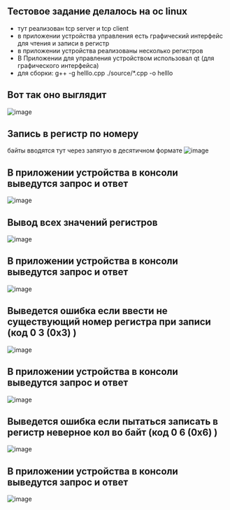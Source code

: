 ## Тестовое задание делалось на ос linux
- тут реализован tcp server и tcp client
- в приложении устройства управления есть графический интерфейс для чтения и записи в регистр
- в приложении устройства реализованы несколько регистров
- В Приложении для управления устройством использовал qt (для графического интерфейса)
- для сборки: g++ -g helllo.cpp ./source/*.cpp -o helllo
## Вот так оно выглядит
![image](https://github.com/stalkeronag/testtaskcpp/assets/86604604/fe1225c5-894c-4024-81e8-51e032df3d55)
## Запись в регистр по номеру
байты вводятся тут через запятую в десятичном формате
![image](https://github.com/stalkeronag/testtaskcpp/assets/86604604/8d42b624-1db4-4bdd-818d-85176d0678c0)
## В приложении устройства в консоли выведутся запрос и ответ
![image](https://github.com/stalkeronag/testtaskcpp/assets/86604604/8ebb54ae-e258-4b79-af61-b7ba858259ad)

## Вывод всех значений регистров
![image](https://github.com/stalkeronag/testtaskcpp/assets/86604604/2c359d08-c827-4197-b741-52cf05429253)
## В приложении устройства в консоли выведутся запрос и ответ
![image](https://github.com/stalkeronag/testtaskcpp/assets/86604604/ca6a82a8-2801-4a9a-b8c9-0cf5db62c58d)

## Выведется ошибка если ввести не существующий номер регистра при записи (код 0 3 (0x3) )
![image](https://github.com/stalkeronag/testtaskcpp/assets/86604604/f9fae53b-d726-4fc5-8772-4c371aec9625)
## В приложении устройства в консоли выведутся запрос и ответ
![image](https://github.com/stalkeronag/testtaskcpp/assets/86604604/023250c1-e65e-48df-8787-c9f80ba4caac)

## Выведется ошибка если пытаться записать в регистр неверное кол во байт (код 0 6 (0x6) )
![image](https://github.com/stalkeronag/testtaskcpp/assets/86604604/45f1d82c-8a68-4aff-a7c9-ffc1d35ccfb0)
## В приложении устройства в консоли выведутся запрос и ответ
![image](https://github.com/stalkeronag/testtaskcpp/assets/86604604/0434dc05-f3f3-4da2-a5e1-187bf2c0557e)


